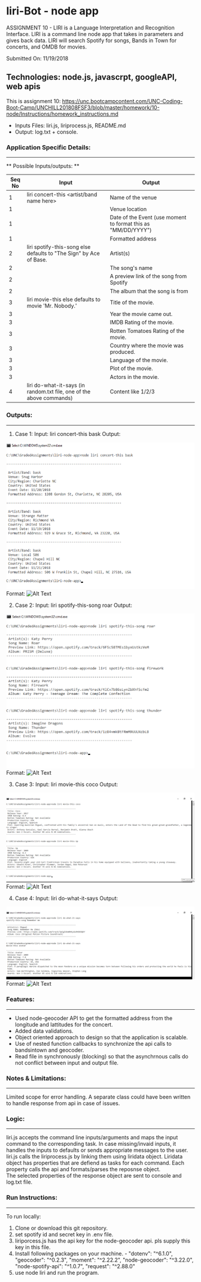 # liri-Bot - node app
ASSIGNMENT 10 - LIRI is a Language Interpretation and Recognition Interface. 
LIRI is a command line node app that takes in parameters and gives back data.
LIRI will search Spotify for songs, Bands in Town for concerts, and OMDB for movies.

Submitted On: 11/19/2018

## Technologies: node.js, javascrpt, googleAPI, web apis

This is assignment 10: https://unc.bootcampcontent.com/UNC-Coding-Boot-Camp/UNCHILL201808FSF3/blob/master/homework/10-node/Instructions/homework_instructions.md

* Inputs Files: liri.js, liriprocess.js, README.md 
* Output: log.txt + console. 


### Application Specific Details:
-----------------------------
** Possible Inputs/outputs: **

Seq No   | Input        | Output         | 
-------- | ------------  | -------------- | 
1  |   liri  concert-this <artist/band name here> | Name of the venue  | 
1  |   | Venue location 	 | 
1  |   | Date of the Event (use moment to format this as "MM/DD/YYYY") 	|  
1  |   | Formatted address | 
2 |    liri spotify-this-song <song name here> else defaults to "The Sign" by Ace of Base. | Artist(s) 						| 
2 |                                                                                       | The song's name | 
2  |                                                                                       | A preview link of the song from Spotify | 
2  |                                                                                       | The album that the song is from |
3 | liri movie-this <movie name here> else defaults to movie 'Mr. Nobody.'              | Title of the movie. | 
3  |                                                                                       | Year the movie came out. | 
3  |                                                                                       | IMDB Rating of the movie. | 
3 |                                                                                       | Rotten Tomatoes Rating of the movie. | 
3  |                                                                                       | Country where the movie was produced. | 
3  |                                                                                       | Language of the movie. | 
3  |                                                                                       | Plot of the movie. | 
3  |                                                                                       | Actors in the movie. | 
4 | liri do-what-it-says (in random.txt file, one of the above commands) | Content like 1/2/3 | 
                  

### Outputs:
--------------
1. Case 1: Input: liri concert-this bask
Output: 

![GitHub Logo](/images/concert_this.png)
Format: ![Alt Text](url)


2. Case 2: Input: liri spotify-this-song roar
Output: 

![GitHub Logo](/images/spotify_this_song.png)
Format: ![Alt Text](url)


3. Case 3: Input: liri movie-this coco
Output: 

![GitHub Logo](/images/movie_this.png)
Format: ![Alt Text](url)

4. Case 4: Input: liri do-what-it-says
Output: 

![GitHub Logo](/images/do_what_it_says.png)
Format: ![Alt Text](url)

		
			
### Features:
----------
* Used node-geocoder API to get the formatted address from the longitude and lattitudes for the concert. 
* Added data validations.
* Object oriented approach to design so that the application is scalable.
* Use of nested function callbacks to synchronize the api calls to bandsintown and geocoder.
* Read file in synchronously (blocking) so that the asynchrnous calls do not conflict between input and output file.


### Notes & Limitations:
--------------------
Limited scope for error handling. A separate class could have been written to handle response from api in case of issues.
  

### Logic:
-------
liri.js accepts the command line inputs/arguments and maps the input command to the corresponding task. 
In case missing/invaid inputs, it handles the inputs to defaults or sends appropriate messages to the user.
liri.js calls the liriprocess.js by linking them using liridata object.
Liridata object has properties that are defiend as tasks for each command.
Each property calls the api and formats/parses the reposnse object.  
The selected properties of the response object are sent to console and log.txt file. 
	
### Run Instructions:
--------------
To run locally:

1) Clone or download this git repository.
2) set spotify id  and secret key in .env file. 
3) liriporcess.js has the api key for the node-geocoder api. pls supply this key in this file.
3) Install following packages on your machine. - 
    "dotenv": "^6.1.0",
    "geocoder": "^0.2.3",
    "moment": "^2.22.2",
    "node-geocoder": "^3.22.0",
    "node-spotify-api": "^1.0.7",
    "request": "^2.88.0"
4) use node liri <command> and run the program.
